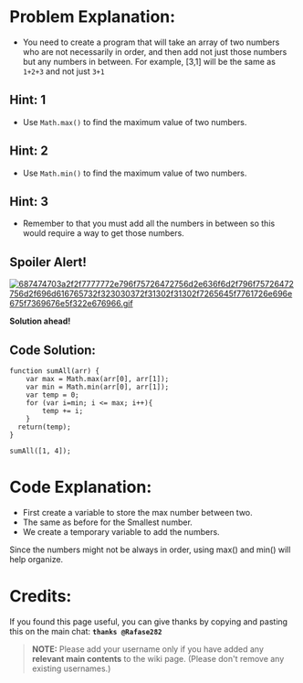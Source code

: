 # Problem Explanation:
- You need to create a program that will take an array of two numbers who are not necessarily in order, and then add not just those numbers but any numbers in between. For example, [3,1] will be the same as `1+2+3` and not just `3+1`

## Hint: 1
- Use `Math.max()` to find the maximum value of two numbers.

## Hint: 2
- Use `Math.min()` to find the maximum value of two numbers.

## Hint: 3
- Remember to that you must add all the numbers in between so this would require a way to get those numbers.

## Spoiler Alert!
[![687474703a2f2f7777772e796f75726472756d2e636f6d2f796f75726472756d2f696d616765732f323030372f31302f31302f7265645f7761726e696e675f7369676e5f322e676966.gif](https://files.gitter.im/FreeCodeCamp/Wiki/nlOm/thumb/687474703a2f2f7777772e796f75726472756d2e636f6d2f796f75726472756d2f696d616765732f323030372f31302f31302f7265645f7761726e696e675f7369676e5f322e676966.gif)](https://files.gitter.im/FreeCodeCamp/Wiki/nlOm/687474703a2f2f7777772e796f75726472756d2e636f6d2f796f75726472756d2f696d616765732f323030372f31302f31302f7265645f7761726e696e675f7369676e5f322e676966.gif)

**Solution ahead!**

## Code Solution:

```
function sumAll(arr) {
    var max = Math.max(arr[0], arr[1]);
    var min = Math.min(arr[0], arr[1]);
    var temp = 0;
    for (var i=min; i <= max; i++){
        temp += i;
    }
  return(temp);
}

sumAll([1, 4]);
```

# Code Explanation:
- First create a variable to store the max number between two.
- The same as before for the Smallest number.
- We create a temporary variable to add the numbers.

Since the numbers might not be always in order, using max() and min() will help organize.

# Credits:
If you found this page useful, you can give thanks by copying and pasting this on the main chat:  **`thanks @Rafase282`**

> **NOTE:** Please add your username only if you have added any **relevant main contents** to the wiki page. (Please don't remove any existing usernames.)

